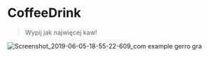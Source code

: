 # CoffeeDrink 
> Wypij jak najwięcej kaw!

![Screenshot_2019-06-05-18-55-22-609_com example gerro gra](https://user-images.githubusercontent.com/16623552/59047885-0d7f8680-8885-11e9-954e-bd51e2c26437.png)
